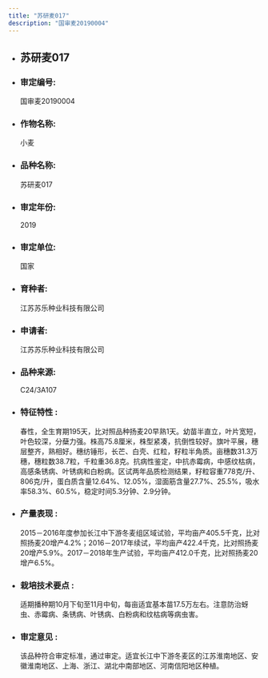 ```yaml
---
title: "苏研麦017"
description: "国审麦20190004"
---
```

* ## 苏研麦017
* ###  审定编号:  
   国审麦20190004

*  ### 作物名称:  
   小麦

*   ###  品种名称: 
    苏研麦017

*   ### 审定年份: 
    2019

*   ### 审定单位:  
    国家

*   ### 育种者:  
    江苏苏乐种业科技有限公司

*   ### 申请者:  
    江苏苏乐种业科技有限公司

*   ### 品种来源:  
    C24/3A107

*   ### 特征特性 : 
    春性，全生育期195天，比对照品种扬麦20早熟1天。幼苗半直立，叶片宽短，叶色较深，分蘖力强。株高75.8厘米，株型紧凑，抗倒性较好。旗叶平展，穗层整齐，熟相好。穗纺锤形，长芒、白壳、红粒，籽粒半角质。亩穗数31.3万穗，穗粒数38.7粒，千粒重36.8克。抗病性鉴定，中抗赤霉病，中感纹枯病，高感条锈病、叶锈病和白粉病。区试两年品质检测结果，籽粒容重778克/升、806克/升，蛋白质含量12.64%、12.05%，湿面筋含量27.7%、25.5%，吸水率58.3%、60.5%，稳定时间5.3分钟、2.9分钟。

*   ### 产量表现 : 
    2015－2016年度参加长江中下游冬麦组区域试验，平均亩产405.5千克，比对照扬麦20增产4.2%；2016－2017年续试，平均亩产422.4千克，比对照扬麦20增产5.9%。2017－2018年生产试验，平均亩产412.0千克，比对照扬麦20增产6.5%。

*   ### 栽培技术要点 : 
    适期播种期10月下旬至11月中旬，每亩适宜基本苗17.5万左右。注意防治蚜虫、赤霉病、条锈病、叶锈病、白粉病和纹枯病等病虫害。

*   ### 审定意见 : 
    该品种符合审定标准，通过审定。适宜长江中下游冬麦区的江苏淮南地区、安徽淮南地区、上海、浙江、湖北中南部地区、河南信阳地区种植。
